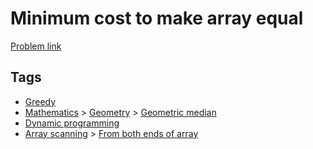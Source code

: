 # Minimum cost to make array equal

[Problem link](https://leetcode.com/problems/minimum-cost-to-make-array-equal/)

## Tags

* [Greedy](/README.md#Greedy)
* [Mathematics](/README.md#Mathematics) > [Geometry](/README.md#Mathematics-Geometry) > [Geometric median](/README.md#Mathematics-Geometry-Geometric_median)
* [Dynamic programming](/README.md#Dynamic_programming)
* [Array scanning](/README.md#Array_scanning) > [From both ends of array](/README.md#Array_scanning-From_both_ends_of_array)
